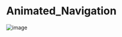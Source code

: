 # Animated_Navigation


![image](https://github.com/NihalSisodiya/Animated_Navigation/assets/139050214/b87c3878-fcdf-4038-914e-1352c877e5ba)
